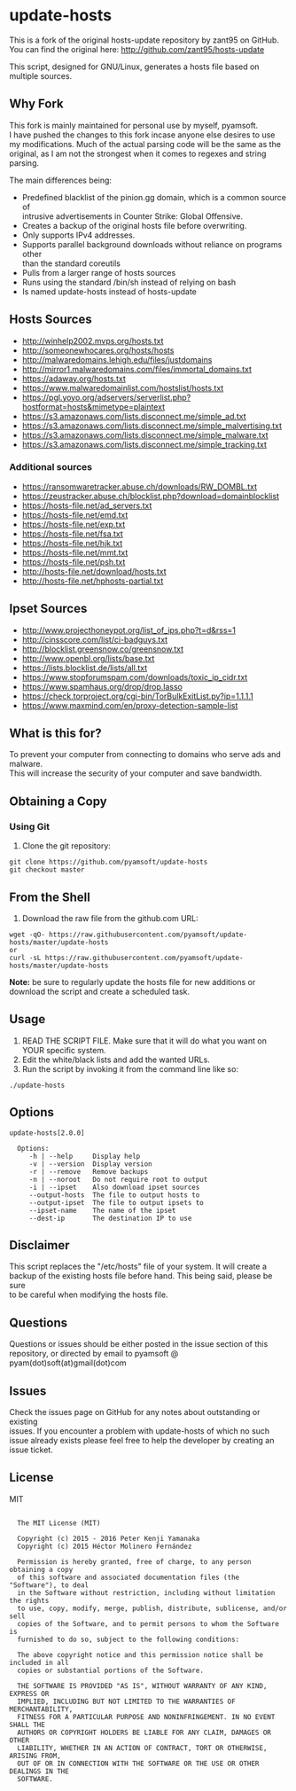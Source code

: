 # update-hosts
This is a fork of the original hosts-update repository by zant95 on GitHub.  
You can find the original here: http://github.com/zant95/hosts-update

This script, designed for GNU/Linux, generates a hosts file based on multiple
sources.


## Why Fork
This fork is mainly maintained for personal use by myself, pyamsoft.  
I have pushed the changes to this fork incase anyone else desires to use  
my modifications. Much of the actual parsing code will be the same as the  
original, as I am not the strongest when it comes to regexes and string  
parsing.

The main differences being:

- Predefined blacklist of the pinion.gg domain, which is a common source of  
  intrusive advertisements in Counter Strike: Global Offensive.
- Creates a backup of the original hosts file before overwriting.
- Only supports IPv4 addresses.
- Supports parallel background downloads without reliance on programs other  
  than the standard coreutils
- Pulls from a larger range of hosts sources
- Runs using the standard /bin/sh instead of relying on bash
- Is named update-hosts instead of hosts-update

## Hosts Sources

- http://winhelp2002.mvps.org/hosts.txt
- http://someonewhocares.org/hosts/hosts
- http://malwaredomains.lehigh.edu/files/justdomains
- http://mirror1.malwaredomains.com/files/immortal_domains.txt
- https://adaway.org/hosts.txt
- https://www.malwaredomainlist.com/hostslist/hosts.txt
- https://pgl.yoyo.org/adservers/serverlist.php?hostformat=hosts&mimetype=plaintext
- https://s3.amazonaws.com/lists.disconnect.me/simple_ad.txt
- https://s3.amazonaws.com/lists.disconnect.me/simple_malvertising.txt
- https://s3.amazonaws.com/lists.disconnect.me/simple_malware.txt
- https://s3.amazonaws.com/lists.disconnect.me/simple_tracking.txt

### Additional sources

- https://ransomwaretracker.abuse.ch/downloads/RW_DOMBL.txt
- https://zeustracker.abuse.ch/blocklist.php?download=domainblocklist
- https://hosts-file.net/ad_servers.txt
- https://hosts-file.net/emd.txt
- https://hosts-file.net/exp.txt
- https://hosts-file.net/fsa.txt
- https://hosts-file.net/hjk.txt
- https://hosts-file.net/mmt.txt
- https://hosts-file.net/psh.txt
- http://hosts-file.net/download/hosts.txt
- http://hosts-file.net/hphosts-partial.txt

## Ipset Sources

- http://www.projecthoneypot.org/list_of_ips.php?t=d&rss=1
- http://cinsscore.com/list/ci-badguys.txt
- http://blocklist.greensnow.co/greensnow.txt
- http://www.openbl.org/lists/base.txt
- https://lists.blocklist.de/lists/all.txt
- https://www.stopforumspam.com/downloads/toxic_ip_cidr.txt
- https://www.spamhaus.org/drop/drop.lasso
- https://check.torproject.org/cgi-bin/TorBulkExitList.py?ip=1.1.1.1
- https://www.maxmind.com/en/proxy-detection-sample-list

## What is this for?
To prevent your computer from connecting to domains who serve ads and malware.  
This will increase the security of your computer and save bandwidth.

## Obtaining a Copy
### Using Git

1. Clone the git repository:  
```
git clone https://github.com/pyamsoft/update-hosts
git checkout master
```

## From the Shell
1. Download the raw file from the github.com URL:  
```
wget -qO- https://raw.githubusercontent.com/pyamsoft/update-hosts/master/update-hosts  
or  
curl -sL https://raw.githubusercontent.com/pyamsoft/update-hosts/master/update-hosts
```

**Note:** be sure to regularly update the hosts file for new additions or
download the script and create a scheduled task.

## Usage
1. READ THE SCRIPT FILE. Make sure that it will do what you want on YOUR
specific system.
2. Edit the white/black lists and add the wanted URLs.
3. Run the script by invoking it from the command line like so:  
```
./update-hosts
```

## Options
```
update-hosts[2.0.0]

  Options:
     -h | --help     Display help
     -v | --version  Display version
     -r | --remove   Remove backups
     -n | --noroot   Do not require root to output
     -i | --ipset    Also download ipset sources
     --output-hosts  The file to output hosts to
     --output-ipset  The file to output ipsets to
     --ipset-name    The name of the ipset
     --dest-ip       The destination IP to use

```

## Disclaimer
This script replaces the "/etc/hosts" file of your system. It will create a  
backup of the existing hosts file before hand. This being said, please be sure  
to be careful when modifying the hosts file.

## Questions

Questions or issues should be either posted in the issue section of this  
repository, or directed by email to pyamsoft @ pyam(dot)soft(at)gmail(dot)com

## Issues

Check the issues page on GitHub for any notes about outstanding or existing  
issues. If you encounter a problem with update-hosts of which no such  
issue already exists please feel free to help the developer by creating an  
issue ticket.

## License

MIT  

```

  The MIT License (MIT)

  Copyright (c) 2015 - 2016 Peter Kenji Yamanaka
  Copyright (c) 2015 Héctor Molinero Fernández

  Permission is hereby granted, free of charge, to any person obtaining a copy
  of this software and associated documentation files (the "Software"), to deal
  in the Software without restriction, including without limitation the rights
  to use, copy, modify, merge, publish, distribute, sublicense, and/or sell
  copies of the Software, and to permit persons to whom the Software is
  furnished to do so, subject to the following conditions:

  The above copyright notice and this permission notice shall be included in all
  copies or substantial portions of the Software.

  THE SOFTWARE IS PROVIDED "AS IS", WITHOUT WARRANTY OF ANY KIND, EXPRESS OR
  IMPLIED, INCLUDING BUT NOT LIMITED TO THE WARRANTIES OF MERCHANTABILITY,
  FITNESS FOR A PARTICULAR PURPOSE AND NONINFRINGEMENT. IN NO EVENT SHALL THE
  AUTHORS OR COPYRIGHT HOLDERS BE LIABLE FOR ANY CLAIM, DAMAGES OR OTHER
  LIABILITY, WHETHER IN AN ACTION OF CONTRACT, TORT OR OTHERWISE, ARISING FROM,
  OUT OF OR IN CONNECTION WITH THE SOFTWARE OR THE USE OR OTHER DEALINGS IN THE
  SOFTWARE.

```
